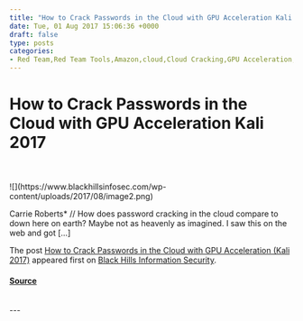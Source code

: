 ```yaml
---
title: "How to Crack Passwords in the Cloud with GPU Acceleration Kali 2017"
date: Tue, 01 Aug 2017 15:06:36 +0000
draft: false
type: posts
categories: 
- Red Team,Red Team Tools,Amazon,cloud,Cloud Cracking,GPU Acceleration,Kali 2017,Kali GPU,Kali Linux,Password cracking
---
```

# How to Crack Passwords in the Cloud with GPU Acceleration Kali 2017

<br/>

<br/>
![](https://www.blackhillsinfosec.com/wp-content/uploads/2017/08/image2.png)

Carrie Roberts\* // How does password cracking in the cloud compare to down here on earth? Maybe not as heavenly as imagined. I saw this on the web and got \[…\]

The post [How to Crack Passwords in the Cloud with GPU Acceleration (Kali 2017)](https://www.blackhillsinfosec.com/crack-passwords-cloud-gpu-acceleration-kali-2017/) appeared first on [Black Hills Information Security](https://www.blackhillsinfosec.com).

#### [Source](https://www.blackhillsinfosec.com/crack-passwords-cloud-gpu-acceleration-kali-2017/)

<br/>
---
